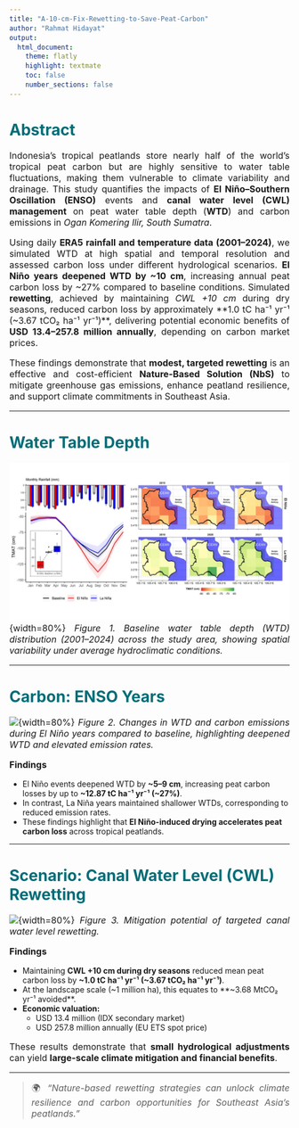 ```yaml
---
title: "A-10-cm-Fix-Rewetting-to-Save-Peat-Carbon"
author: "Rahmat Hidayat"
output:
  html_document:
    theme: flatly
    highlight: textmate
    toc: false
    number_sections: false
---
```


<style>
h1, h2, h3 {
  color: #006D77;
  font-weight: 700;
}
p {
  text-align: justify;
  font-size: 16px;
}
.figure-caption {
  font-style: italic;
  color: #555;
  text-align: center;
}
</style>

# Abstract

Indonesia’s tropical peatlands store nearly half of the world’s tropical peat carbon but are highly sensitive to water table fluctuations, making them vulnerable to climate variability and drainage. This study quantifies the impacts of **El Niño–Southern Oscillation (ENSO)** events and **canal water level (CWL) management** on peat water table depth (**WTD**) and carbon emissions in *Ogan Komering Ilir, South Sumatra*.

Using daily **ERA5 rainfall and temperature data (2001–2024)**, we simulated WTD at high spatial and temporal resolution and assessed carbon loss under different hydrological scenarios. **El Niño years deepened WTD by ~10 cm**, increasing annual peat carbon loss by ~27% compared to baseline conditions. Simulated **rewetting**, achieved by maintaining *CWL +10 cm* during dry seasons, reduced carbon loss by approximately **1.0 tC ha⁻¹ yr⁻¹ (~3.67 tCO₂ ha⁻¹ yr⁻¹)**, delivering potential economic benefits of **USD 13.4–257.8 million annually**, depending on carbon market prices.

These findings demonstrate that **modest, targeted rewetting** is an effective and cost-efficient **Nature-Based Solution (NbS)** to mitigate greenhouse gas emissions, enhance peatland resilience, and support climate commitments in Southeast Asia.

---

# Water Table Depth

![](figure1.jpg){width=80%}
*Figure 1. Baseline water table depth (WTD) distribution (2001–2024) across the study area, showing spatial variability under average hydroclimatic conditions.*

---

# Carbon: ENSO Years

![](figures/figure2_enso.png){width=80%}
*Figure 2. Changes in WTD and carbon emissions during El Niño years compared to baseline, highlighting deepened WTD and elevated emission rates.*

**Findings**

- El Niño events deepened WTD by **~5–9 cm**, increasing peat carbon losses by up to **~12.87 tC ha⁻¹ yr⁻¹ (~27%)**.  
- In contrast, La Niña years maintained shallower WTDs, corresponding to reduced emission rates.  
- These findings highlight that **El Niño-induced drying accelerates peat carbon loss** across tropical peatlands.

---

# Scenario: Canal Water Level (CWL) Rewetting

![](figures/figure3_rewetting.png){width=80%}
*Figure 3. Mitigation potential of targeted canal water level rewetting.*

**Findings**

- Maintaining **CWL +10 cm during dry seasons** reduced mean peat carbon loss by **~1.0 tC ha⁻¹ yr⁻¹ (~3.67 tCO₂ ha⁻¹ yr⁻¹)**.  
- At the landscape scale (~1 million ha), this equates to **~3.68 MtCO₂ yr⁻¹ avoided**.  
- **Economic valuation:**  
  - USD 13.4 million (IDX secondary market)  
  - USD 257.8 million annually (EU ETS spot price)  

These results demonstrate that **small hydrological adjustments** can yield **large-scale climate mitigation and financial benefits**.

---

> 🌍 *“Nature-based rewetting strategies can unlock climate resilience and carbon opportunities for Southeast Asia’s peatlands.”*
